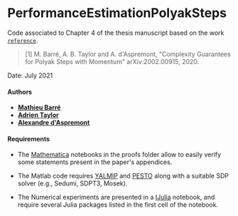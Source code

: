 # PerformanceEstimationPolyakSteps
Code associated to Chapter 4 of the thesis manuscript based on the work [`reference`](https://arxiv.org/abs/2002.00915).

> [1] M. Barré, A. B. Taylor and A. d'Aspremont, "Complexity Guarantees for Polyak Steps with Momentum" arXiv:2002.00915, 2020.

Date:    July 2021

#### Authors

- [**Mathieu Barré**](http://mathbarre.github.io)
- [**Adrien Taylor**](https://www.di.ens.fr/~ataylor/)
- [**Alexandre d'Aspremont**](https://www.di.ens.fr/~aspremon/)

#### Requirements

- The [Mathematica](https://www.wolfram.com/mathematica/) notebooks in the proofs folder allow to easily verify some statements present in the paper's appendices.

- The Matlab code requires [YALMIP](https://yalmip.github.io/) and [PESTO](https://github.com/AdrienTaylor/Performance-Estimation-Toolbox) along with a suitable SDP solver (e.g., Sedumi, SDPT3, Mosek).

- The Numerical experiments are presented in a [IJulia](https://github.com/JuliaLang/IJulia.jl) notebook, and require several Julia packages listed in the first cell of the notebook.
